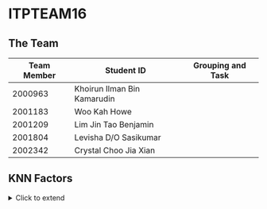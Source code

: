 # ITPTEAM16

## The Team
| Team Member | Student ID                  | Grouping and Task |
|-------------|-----------------------------|-------------------|
| 2000963     | Khoirun Ilman Bin Kamarudin |                   |
| 2001183     | Woo Kah Howe                |                   |
| 2001209     | Lim Jin Tao Benjamin        |                   |
| 2001804     | Levisha D/O Sasikumar       |                   |
| 2002342     | Crystal Choo Jia Xian       |                   |


## KNN Factors
<details>
<summary>Click to extend</summary>

|         **Factors**         | **Category** |       **Example**      |                                                  **Rationale**                                                 |
|:---------------------------:|:------------:|:----------------------:|:--------------------------------------------------------------------------------------------------------------:|
| Fake Login                  | Content      | test@test.com          | Phishing websites will allow users not in the system to login                                                  |
| suspicious keyword in index | Content      | locked urgent          |                                                                                                                |
| Uptime of Web page          | Content      |                        | Phishing Websites host their website only when conducting their attack to maintain opsec                       |
| Hyperlinks                  | Content      | href: #                | Erroneous hyperlink Empty hyperlink Phishing website tend to have more external request to legitimate          |
| CA Reputation               | Domain       | LetsEncrypt vs ZeroSSL | Tend to choose CA that is profit driven and not check thoroughly                                               |
| Extended Certificate        | Domain       |                        | Operation will only last a short period of time, hence they do not need to pay extra to extend the certificate |
| Domain reg date             | Domain       |                        |                                                                                                                |
| DNS Record                  | Domain       |                        |                                                                                                                |
| End Date of Domain          | Domain       |                        |                                                                                                                |
| IDN Homograph               | URL          | akámai.com             |                                                                                                                |
| Number of sub domains       | URL          | facebook-loginlive.com |                                                                                                                |
| TLD as subdomain            | URL          | x.com.domain.net       |                                                                                                                |
| URL Length                  | URL          |                        |                                                                                                                |
| Hyphen Count                | URL          | g–oo-g-le.com          |                                                                                                                |
| Typosquatted URL            | URL          |                        |                                                                                                                |
| Special Characters          | URL          |                        | “77.75 % of phished URLs are with special characters.”                                                         |
| Unicode                     | URL          |                        |                                                                                                                |
| Fake www                    | URL          | wwwgoogle.com          |                                                                                                                |
| Misspelled URL              | URL          | nesflix.com            |                                                                                                                |

</details>
